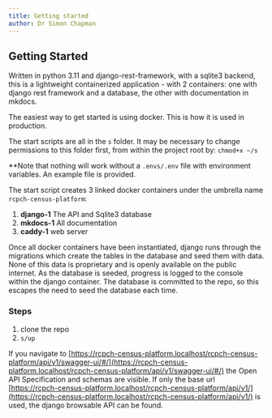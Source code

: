 ```yaml
---
title: Getting started
author: Dr Simon Chapman
---
```


## Getting Started

Written in python 3.11 and django-rest-framework, with a sqlite3 backend, this is a lightweight containerized application - with 2 containers: one with django rest framework and a database, the other with documentation in mkdocs.

The easiest way to get started is using docker. This is how it is used in production.

The start scripts are all in the `s` folder. It may be necessary to change permissions to this folder first, from within the project root by:
`chmod+x ~/s`

**Note that nothing will work without a `.envs/.env` file with environment variables. An example file is provided.

The start script creates 3 linked docker containers under the umbrella name `rcpch-census-platform`:

1. **django-1** The API and Sqlite3 database
2. **mkdocs-1** All documentation
3. **caddy-1** web server

Once all docker containers have been instantiated, django runs through the migrations which create the tables in the database and seed them with data. None of this data is proprietary and is openly available on the public internet. As the database is seeded, progress is logged to the console within the django container. The database is committed to the repo, so this escapes the need to seed the database each time.

### Steps

1. clone the repo
2. ```s/up```

If you navigate to [https://rcpch-census-platform.localhost/rcpch-census-platform/api/v1/swagger-ui/#/](https://rcpch-census-platform.localhost/rcpch-census-platform/api/v1/swagger-ui/#/) the Open API Specification and schemas are visible. If only the base url [https://rcpch-census-platform.localhost/rcpch-census-platform/api/v1/](https://rcpch-census-platform.localhost/rcpch-census-platform/api/v1/) is used, the django browsable API can be found.
